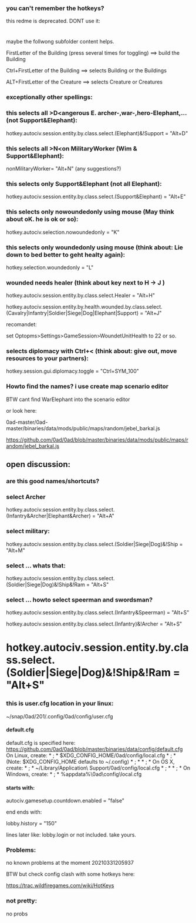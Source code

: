 

### you can't remember the hotkeys?



this redme is deprecated.
DONT use it:


#
#
#
#
#
#
#
#










maybe the follwong subfolder content helps.

FirstLetter of the Building (press several times for toggling)
 ==> build the Building

Ctrl+FirstLetter of the Building
 ==> selects Building or the Buildings

ALT+FirstLetter of the Creature
 ==> selects Creature or Creatures

### exceptionally other spellings:

### this selects all >D<angerous E. archer-,war-,hero-Elephant,... (not Support&Elephant):
hotkey.autociv.session.entity.by.class.select.(Elephant)&!Support = "Alt+D"

### this selects all >N<on MilitaryWorker (Wim & Support&Elephant):
nonMilitaryWorker=  "Alt+N" (any suggestions?)

### this selects only Support&Elephant (not all Elephant):
hotkey.autociv.session.entity.by.class.select.(Support&Elephant) = "Alt+E"

### this selects only nowoundedonly using mouse (May think about oK. he is ok or so):
hotkey.autociv.selection.nowoundedonly = "K"

### this selects only woundedonly using mouse (think about: Lie down to bed better to geht healty again):
hotkey.selection.woundedonly = "L"

### wounded needs healer (think about key next to H -> J )

hotkey.autociv.session.entity.by.class.select.Healer = "Alt+H"

hotkey.autociv.session.entity.by.health.wounded.by.class.select.(Cavalry|Infantry|Soldier|Siege|Dog|Elephant|Support) = "Alt+J"

recomandet:

set Optopms>Settings>GameSession>WoundetUnitHealth to 22 or so.


### selects diplomacy with Ctrl+< (think about: give out, move resources to your partners):

hotkey.session.gui.diplomacy.toggle = "Ctrl+SYM_100"


### Howto find the names? i use create map scenario editor

BTW cant find WarElephant into the scenario editor

or look here:

0ad-master/0ad-master/binaries/data/mods/public/maps/random/jebel_barkal.js

https://github.com/0ad/0ad/blob/master/binaries/data/mods/public/maps/random/jebel_barkal.js

## open discussion:

### are this good names/shortcuts?

### select Archer

hotkey.autociv.session.entity.by.class.select.(Infantry&Archer|Elephant&Archer) = "Alt+A"

### select military:
hotkey.autociv.session.entity.by.class.select.(Soldier|Siege|Dog)&!Ship = "Alt+M"

### select ... whats that:
hotkey.autociv.session.entity.by.class.select.(Soldier|Siege|Dog)&!Ship&!Ram = "Alt+S"

### select ... howto select speerman and swordsman?

hotkey.autociv.session.entity.by.class.select.(Infantry&Speerman) = "Alt+S"

hotkey.autociv.session.entity.by.class.select.(Infantry)&!Archer = "Alt+S"


# hotkey.autociv.session.entity.by.class.select.(Soldier|Siege|Dog)&!Ship&!Ram = "Alt+S"


### this is user.cfg location in your linux:

~/snap/0ad/201/.config/0ad/config/user.cfg

#### default.cfg

default.cfg is specified here: https://github.com/0ad/0ad/blob/master/binaries/data/config/default.cfg
On Linux, create:                                          *
; *   $XDG_CONFIG_HOME/0ad/config/local.cfg                    *
; *   (Note: $XDG_CONFIG_HOME defaults to ~/.config)           *
; *                                                            *
; * On OS X, create:                                           *
; *   ~/Library/Application\ Support/0ad/config/local.cfg      *
; *                                                            *
; * On Windows, create:                                        *
; *   %appdata%\0ad\config\local.cfg  

#### starts with:

 autociv.gamesetup.countdown.enabled = "false"

end ends with:

lobby.history = "150"

lines later like: lobby.login
or not included. take yours.

### Problems:

no known problems at the moment 20210331205937

BTW but check config clash with some hotkeys here:

https://trac.wildfiregames.com/wiki/HotKeys

### not pretty:

no probs
